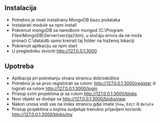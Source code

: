 ## Instalacija
- Potrebno je imati instaliranu MongoDB bazu podataka
- Instalarati module sa npm install 
- Pokrenuti mongoDB sa naredbom mongod (C:\Program Files\MongoDB\Server\{verzija}\bin), u slučaju errora da ne može pronaći  C:\data\db samo kreirati taj folder na traženoj lokaciji
- Pokrenuti aplikaciju sa npm start
- U pregledniku otvoriti http://127.0.0.1:3000

## Upotreba
- Aplikacija pri pokretanju otvara stranicu dobrodošlice
- Potrebno je se prvo registrirati sa rutom: http://127.0.0.1:3000/register ili logirati sa rutom http://127.0.0.1:3000/login
- Pristup svim projektima je sa rutom http://127.0.0.1:3000/blobs
- Novi objekt se dodaje sa http://127.0.0.1:3000/blobs/new 
- Nakon unosa vodi vas na index stranicu gdje imate `Show`, `Edit` ili `Delete`
- Pristup projektima u kojima sudjeluje trenutno prijavljeni korisnik: http://127.0.0.1:3000/blobs/my